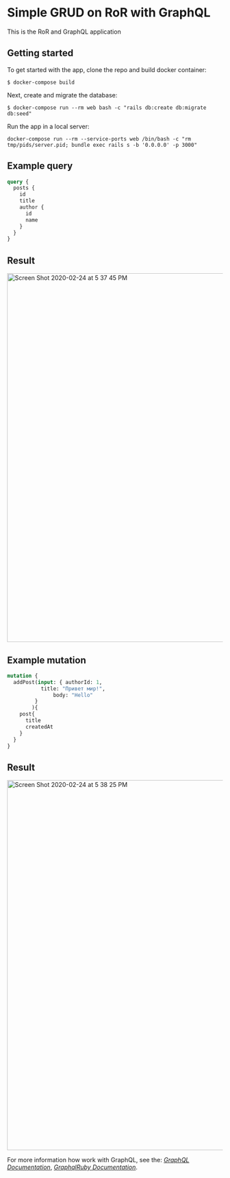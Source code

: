 # Simple GRUD on RoR with GraphQL
This is the RoR and GraphQL application
## Getting started

To get started with the app, clone the repo and build docker container:

```
$ docker-compose build
```

Next, create and migrate the database:

```
$ docker-compose run --rm web bash -c "rails db:create db:migrate db:seed"
```
Run the app in a local server:
```
docker-compose run --rm --service-ports web /bin/bash -c "rm tmp/pids/server.pid; bundle exec rails s -b '0.0.0.0' -p 3000"
```

## Example query
```graphql
query {
  posts {
    id
    title
    author {
      id
      name
    }
  }
}
```
## Result
<img width="860" alt="Screen Shot 2020-02-24 at 5 37 45 PM" src="https://user-images.githubusercontent.com/25566849/75157257-330f3180-572d-11ea-9274-2c45bf77049f.png">

## Example mutation
```graphql
mutation {
  addPost(input: { authorId: 1, 
		   title: "Привет мир!",
    		   body: "Hello"
		 }
		){
    post{
      title
      createdAt
    }
  }
}
```
## Result
<img width="863" alt="Screen Shot 2020-02-24 at 5 38 25 PM" src="https://user-images.githubusercontent.com/25566849/75157273-37d3e580-572d-11ea-8531-9c34af74ad68.png">

For more information how work with GraphQL, see the:
[*GraphQL Documentation*](https://graphql.org/learn/),
[*GraphqlRuby Documentation*](https://graphql-ruby.org/).
